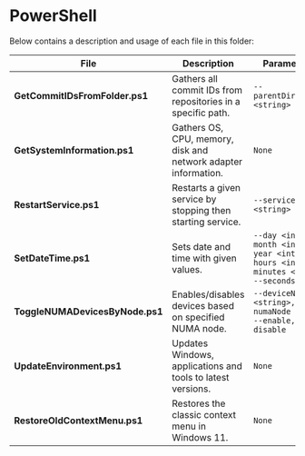 # PowerShell

Below contains a description and usage of each file in this folder:

| File                              | Description                                                   | Parameters                                                        |
| ---                               | ---                                                           | ---                                                               |
| **GetCommitIDsFromFolder.ps1**    | Gathers all commit IDs from repositories in a specific path.  | ``--parentDirectory <string>``                                    |
| **GetSystemInformation.ps1**      | Gathers OS, CPU, memory, disk and network adapter information.| ``None``                                                          |
| **RestartService.ps1**            | Restarts a given service by stopping then starting service.   | ``--serviceName <string>``                                        |
| **SetDateTime.ps1**               | Sets date and time with given values.                         | ``--day <int>, --month <int>, --year <int>, --hours <int>, --minutes <int>, --seconds <int>``|
| **ToggleNUMADevicesByNode.ps1**   | Enables/disables devices based on specified NUMA node.        | ``--deviceName <string>, --numaNode <int>, --enable, --disable``  |
| **UpdateEnvironment.ps1**         | Updates Windows, applications and tools to latest versions.   | ``None``                                                          |
| **RestoreOldContextMenu.ps1**     | Restores the classic context menu in Windows 11.              | ``None``                                                          |
